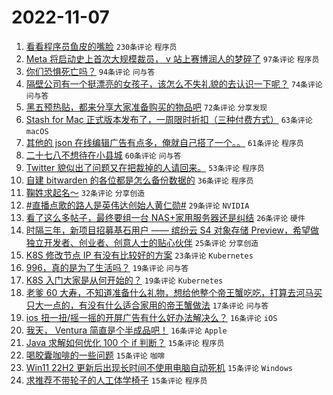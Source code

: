 # 2022-11-07

1. [看看程序员鱼皮的嘴脸](https://www.v2ex.com/t/893205) `230条评论` `程序员`
1. [Meta 将启动史上首次大规模裁员， v 站上赛博润人的梦碎了](https://www.v2ex.com/t/893254) `97条评论` `程序员`
1. [你们恐惧死亡吗？](https://www.v2ex.com/t/893362) `94条评论` `问与答`
1. [隔壁公司有一个挺漂亮的女孩子，该怎么不失礼貌的去认识一下呢？](https://www.v2ex.com/t/893340) `74条评论` `问与答`
1. [黑五预热贴，都来分享大家准备购买的物品吧](https://www.v2ex.com/t/893193) `72条评论` `分享发现`
1. [Stash for Mac 正式版本发布了，一周限时折扣（三种付费方式）](https://www.v2ex.com/t/893291) `63条评论` `macOS`
1. [其他的 json 在线编辑广告有点多，俺就自己搭了一个。。](https://www.v2ex.com/t/893202) `61条评论` `程序员`
1. [二十七八不想待在小县城](https://www.v2ex.com/t/893256) `60条评论` `问与答`
1. [Twitter 貌似出了问题又在把裁掉的人请回来。](https://www.v2ex.com/t/893298) `53条评论` `程序员`
1. [自建 bitwarden 的各位都是怎么备份数据的](https://www.v2ex.com/t/893325) `36条评论` `程序员`
1. [鞠姓求起名～](https://www.v2ex.com/t/893336) `32条评论` `分享创造`
1. [#直播点歌的路人是英伟达创始人黄仁勋#](https://www.v2ex.com/t/893389) `29条评论` `NVIDIA`
1. [看了这么多帖子，最终要组一台 NAS+家用服务器还是纠结](https://www.v2ex.com/t/893273) `26条评论` `硬件`
1. [时隔三年，新项目招募基石用户 —— 缤纷云 S4 对象存储 Preview，希望做独立开发者、创业者、创意人士的贴心伙伴](https://www.v2ex.com/t/893410) `25条评论` `分享创造`
1. [K8S 修改节点 IP 有没有比较好的方案](https://www.v2ex.com/t/893365) `23条评论` `Kubernetes`
1. [996，真的是为了生活吗？](https://www.v2ex.com/t/893304) `19条评论` `问与答`
1. [K8S 入门大家是从何开始的？](https://www.v2ex.com/t/893296) `19条评论` `Kubernetes`
1. [老爹 60 大寿，不知道准备什么礼物，想给他整个帝王蟹吃吃，打算去河马买只大一点的，有没有什么适合家用的帝王蟹做法](https://www.v2ex.com/t/893217) `17条评论` `问与答`
1. [ios 扭一扭/摇一摇的开屏广告有什么好办法解决么？](https://www.v2ex.com/t/893352) `16条评论` `iOS`
1. [我天， Ventura 简直是个半成品吧！](https://www.v2ex.com/t/893263) `16条评论` `Apple`
1. [Java 求解如何优化 100 个 if 判断？](https://www.v2ex.com/t/893424) `15条评论` `程序员`
1. [喝胶囊咖啡的一些问题](https://www.v2ex.com/t/893351) `15条评论` `咖啡`
1. [Win11 22H2 更新后出现长时间不使用电脑自动死机](https://www.v2ex.com/t/893312) `15条评论` `Windows`
1. [求推荐不带轮子的人工体学椅子](https://www.v2ex.com/t/893305) `15条评论` `程序员`

